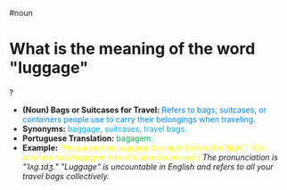#noun

# What is the meaning of the word "luggage"
?
* **(Noun) Bags or Suitcases for Travel:** <span style="color:rgb(0, 132, 255)">Refers to bags, suitcases, or containers people use to carry their belongings when traveling.</span>
* **Synonyms:** <span style="color:rgb(0, 176, 240)">baggage, suitcases, travel bags.</span>
* **Portuguese Translation:** <span style="color:rgb(0, 176, 80)">bagagem.</span>
* **Example:** <span style="color:rgb(255, 255, 0)">"He packed his luggage the night before the flight." (Ele arrumou sua bagagem na noite anterior ao voo.)</span>
*The pronunciation is "ˈlʌɡ.ɪdʒ." "Luggage" is uncountable in English and refers to all your travel bags collectively.*
<!--SR:!2025-07-12,11,270-->